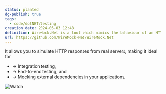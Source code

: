 ```yaml
---
status: planted
dg-publish: true
tags:
  - code/dotNET/testing
creation_date: 2024-05-03 12:48
definition: WireMock.Net is a tool which mimics the behaviour of an HTTP API, it captures the HTTP requests and sends it to WireMock.Net HTTP server, which is started and as a result, we can setup expectations, call the service and then verify its behaviour.
url: https://github.com/WireMock-Net/WireMock.Net
---
```


 It allows you to simulate HTTP responses from real servers, making it ideal for 
 - → Integration testing, 
 - → End-to-end testing, and 
 - → Mocking external dependencies in your applications.
 
![Watch](https://www.youtube.com/watch?v=SQRPqBWHeJs)
